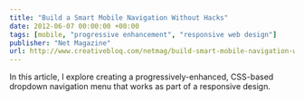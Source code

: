 ```yaml
---
title: "Build a Smart Mobile Navigation Without Hacks"
date: 2012-06-07 00:00:00 +00:00
tags: [mobile, "progressive enhancement", "responsive web design"]
publisher: "Net Magazine"
url: http://www.creativebloq.com/netmag/build-smart-mobile-navigation-without-hacks-6126265
---
```


In this article, I explore creating a progressively-enhanced, CSS-based dropdown navigation menu that works as part of a responsive design.
